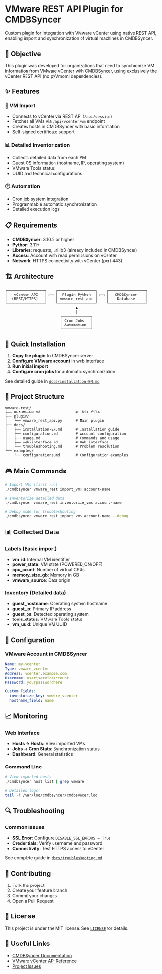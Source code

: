 # VMware REST API Plugin for CMDBSyncer

Custom plugin for integration with VMware vCenter using native REST API, enabling import and synchronization of virtual machines in CMDBSyncer.

## 🎯 Objective

This plugin was developed for organizations that need to synchronize VM information from VMware vCenter with CMDBSyncer, using exclusively the vCenter REST API (no pyVmomi dependencies).

## ✨ Features

### 🔄 VM Import
- Connects to vCenter via REST API (`/api/session`)
- Fetches all VMs via `/api/vcenter/vm` endpoint
- Creates hosts in CMDBSyncer with basic information
- Self-signed certificate support

### 📊 Detailed Inventorization
- Collects detailed data from each VM
- Guest OS information (hostname, IP, operating system)
- VMware Tools status
- UUID and technical configurations

### 🕐 Automation
- Cron job system integration
- Programmable automatic synchronization
- Detailed execution logs

## 📋 Requirements

- **CMDBSyncer**: 3.10.2 or higher
- **Python**: 3.11+
- **Libraries**: requests, urllib3 (already included in CMDBSyncer)
- **Access**: Account with read permissions on vCenter
- **Network**: HTTPS connectivity with vCenter (port 443)

## 🏗️ Architecture

```
┌─────────────────┐    ┌─────────────────┐    ┌─────────────────┐
│   vCenter API   │◄──►│  Plugin Python  │◄──►│   CMDBSyncer    │
│  (REST/HTTPS)   │    │ vmware_rest_api │    │    Database     │
└─────────────────┘    └─────────────────┘    └─────────────────┘
                                ▲
                                │
                         ┌─────────────┐
                         │ Cron Jobs   │
                         │ Automation  │
                         └─────────────┘
```

## 🚀 Quick Installation

1. **Copy the plugin** to CMDBSyncer server
2. **Configure VMware account** in web interface
3. **Run initial import**
4. **Configure cron jobs** for automatic synchronization

See detailed guide in [`docs/installation-EN.md`](docs/installation-EN.md)

## 📁 Project Structure

```
vmware-rest/
├── README-EN.md                # This file
├── plugin/
│   └── vmware_rest_api.py      # Main plugin
├── docs/
│   ├── installation-EN.md      # Installation guide
│   ├── configuration.md        # Account configuration
│   ├── usage.md                # Commands and usage
│   ├── web-interface.md        # Web interface
│   └── troubleshooting.md      # Problem resolution
└── examples/
    └── configurations.md       # Configuration examples
```

## 🎮 Main Commands

```bash
# Import VMs (first run)
./cmdbsyncer vmware_rest import_vms account-name

# Inventorize detailed data
./cmdbsyncer vmware_rest inventorize_vms account-name

# Debug mode for troubleshooting
./cmdbsyncer vmware_rest import_vms account-name --debug
```

## 📊 Collected Data

### Labels (Basic import)
- **vm_id**: Internal VM identifier
- **power_state**: VM state (POWERED_ON/OFF)
- **cpu_count**: Number of virtual CPUs
- **memory_size_gb**: Memory in GB
- **vmware_source**: Data origin

### Inventory (Detailed data)
- **guest_hostname**: Operating system hostname
- **guest_ip**: Primary IP address
- **guest_os**: Detected operating system
- **tools_status**: VMware Tools status
- **vm_uuid**: Unique VM UUID

## 🔧 Configuration

### VMware Account in CMDBSyncer

```yaml
Name: my-vcenter
Type: vmware_vcenter
Address: vcenter.example.com
Username: user\serviceaccount
Password: yourpasswordhere

Custom Fields:
  inventorize_key: vmware_vcenter
  hostname_field: name
```

## 📈 Monitoring

### Web Interface
- **Hosts → Hosts**: View imported VMs
- **Jobs → Cron Stats**: Synchronization status
- **Dashboard**: General statistics

### Command Line
```bash
# View imported hosts
./cmdbsyncer host list | grep vmware

# Detailed logs
tail -f /var/log/cmdbsyncer/cmdbsyncer.log
```

## 🔍 Troubleshooting

### Common Issues
- **SSL Error**: Configure `DISABLE_SSL_ERRORS = True`
- **Credentials**: Verify username and password
- **Connectivity**: Test HTTPS access to vCenter

See complete guide in [`docs/troubleshooting.md`](docs/troubleshooting.md)

## 🤝 Contributing

1. Fork the project
2. Create your feature branch
3. Commit your changes
4. Open a Pull Request

## 📄 License

This project is under the MIT license. See [`LICENSE`](../LICENSE) for details.

## 🔗 Useful Links

- [CMDBSyncer Documentation](https://docs.cmdbsyncer.de)
- [VMware vCenter API Reference](https://developer.vmware.com/apis/vsphere-automation/latest/)
- [Project Issues](https://github.com/felipesoaresti/cmdbsyncer-plugins/issues)